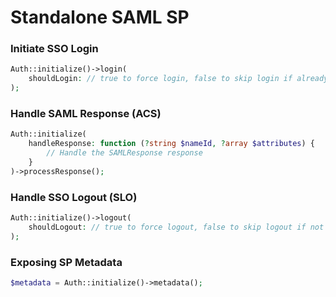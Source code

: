 # Standalone SAML SP

### Initiate SSO Login

```php
Auth::initialize()->login(
    shouldLogin: // true to force login, false to skip login if already authenticated
);
```

### Handle SAML Response (ACS)

```php
Auth::initialize(
    handleResponse: function (?string $nameId, ?array $attributes) {
        // Handle the SAMLResponse response
    }
)->processResponse();
```

### Handle SSO Logout (SLO)

```php
Auth::initialize()->logout(
    shouldLogout: // true to force logout, false to skip logout if not authenticated
);
```

### Exposing SP Metadata

```php
$metadata = Auth::initialize()->metadata();
```